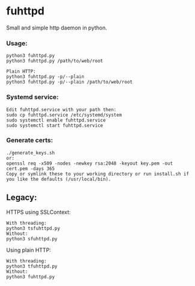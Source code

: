 # fuhttpd
Small and simple http daemon in python.

### Usage:
```
python3 fuhttpd.py
python3 fuhttpd.py /path/to/web/root

Plain HTTP:
python3 fuhttpd.py -p/--plain
python3 fuhttpd.py -p/--plain /path/to/web/root
```
### Systemd service:
```
Edit fuhttpd.service with your path then:
sudo cp fuhttpd.service /etc/systemd/system
sudo systemctl enable fuhttpd.service
sudo systemctl start fuhttpd.service
```
### Generate certs:
```
./generate_keys.sh
or:
openssl req -x509 -nodes -newkey rsa:2048 -keyout key.pem -out cert.pem -days 365
Copy or symlink these to your working directory or run install.sh if you like the defaults (/usr/local/bin).
```

## Legacy:
HTTPS using SSLContext:
```
With threading:
python3 tsfuhttpd.py
Without:
python3 sfuhttpd.py
```
Using plain HTTP:
```
With threading:
python3 tfuhttpd.py
Without:
python3 fuhttpd.py
```
